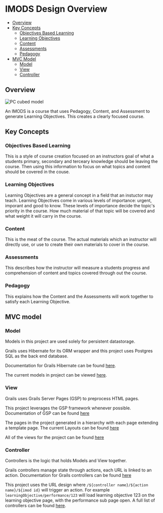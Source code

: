 # IMODS Design Overview

* [Overview](#overview)
* [Key Concepts](#key-concepts)
	- [Objectives Based Learning](#objectives-based-learning)
	- [Learning Objectives](#learning-objectives)
	- [Content](#content)
	- [Assessments](#assessments)
	- [Pedagogy](#pedagogy)
* [MVC Model](#mvc-model)
	- [Model](#model)
	- [View](#view)
	- [Controller](#controller)

## Overview
![PC cubed model](http://imod-asu.weebly.com/uploads/2/9/6/3/29635095/1400168368.jpg "PC cubed model")

An IMODS is a course that uses Pedagogy, Content, and Assessment to generate Learning Objectives. This creates a clearly focused course.

## Key Concepts

### Objectives Based Learning
This is a style of course creation focused on an instructors goal of what a students primary, secondary and terceary knowledge should be leaving the course. Then using this information to focus on what topics and content should be covered in the couse.

### Learning Objectives
Learning Objectives are a general concept in a field that an instuctor may teach.
Learning Objectives come in various levels of importance: urgent, imporant and good to know.
These levels of importance decide the topic's priority in the course.
How much material of that topic will be covered and what weight it will carry in the course.

### Content
This is the meat of the course.
The actual materials which an instructor will directly use, or use to create their own materials to cover in the course.

### Assessments
This describes how the instructor will measure a students progress and comprehension of content and topics covered through out the course.

### Pedagogy
This explains how the Content and the Assessments will work together to satisfy each Learning Objective.

## MVC model

### Model
Models in this project are used solely for persistent datastorage.

Grails uses Hibernate for its ORM wrapper and this project uses Postgres SQL as the back end database.

Documentation for Grails Hibernate can be found [here](http://grails.org/doc/latest/ref/Domain%20Classes/Usage.html).

The current models in project can be viewed [here](https://github.com/IMOD-ASU/imod/tree/master/grails-app/domain/imod).

### View
Grails uses Grails Server Pages (GSP) to preprocess HTML pages.

This project leverages the GSP framework whenever possible. Documentation of GSP can be found [here](http://grails.org/doc/latest/ref/Tags/actionSubmit.html)

The pages in the project generated in a hierarchy with each page extending a template page. The current Layouts can be found [here](https://github.com/IMOD-ASU/imod/tree/master/grails-app/views/layouts)

All of the views for the project can be found [here](https://github.com/IMOD-ASU/imod/tree/master/grails-app/views)

### Controller
Controllers is the logic that holds Models and View together.

Grails controllers manage state through actions, each URL is linked to an action. Documentation for Grails controllers can be found [here](http://grails.org/doc/latest/ref/Controllers/Usage.html)

This project uses the URL design where `/${controller name}/${action name}/${imod id}` will trigger an action. For example `learningObjective/performance/123` will load learning objective 123 on the learning objective page, with the performance sub page open. A full list of controllers can be found [here](https://github.com/IMOD-ASU/imod/tree/development/grails-app/controllers/imod).
